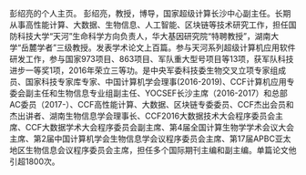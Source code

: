 彭绍亮的个人主页。
彭绍亮，教授，博导，国家超级计算长沙中心副主任。长期从事高性能计算、大数据、生物信息、人工智能、区块链等技术研究工作，担任国防科技大学“天河”生命科学方向负责人，华大基因研究院“特聘教授”，湖南大学“岳麓学者”三级教授。发表学术论文上百篇。参与天河系列超级计算机应用软件研发工作，参与国家973项目、863项目、军队重大型号项目等13项，获军队科技进步一等奖1项，2016年荣立三等功。是中央军委科技委生物交叉立项专家组成员、国家科技专家库专家、中国计算机学会理事(2016-2019)、CCF计算机应用专委会副主任和生物信息专业组副主任、YOCSEF长沙主席（2016-2017）和总部AC委员（2017-）、CCF高性能计算、大数据、区块链专委委员、CCF杰出会员和杰出讲者、湖南生物信息学会理事长、CCF2016大数据技术大会程序委员会主席、CCF大数据学术大会程序委员会副主席、第4届全国计算生物学学术会议大会主席、第2届中国计算机学会生物信息学会议程序委员会主席、第17届APBC亚太地区生物信息会议程序委员会主席，担任多个国际期刊主编和副主编。单篇论文他引超1800次。 
